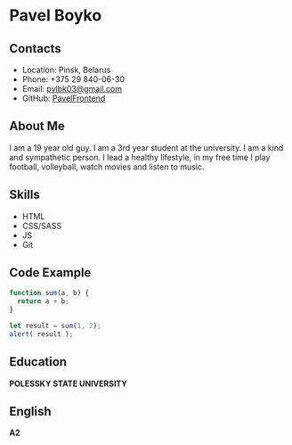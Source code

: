 # Pavel Boyko

## Contacts
* Location: Pinsk, Belarus
* Phone: +375 29 840-06-30
* Email: pvlbk03@gmail.com
* GitHub: [PavelFrontend](https://github.com/PavelFrontend)

## About Me
I am a 19 year old guy. I am a 3rd year student
at the university. I am a kind and sympathetic
person. I lead a healthy lifestyle, in my free
time I play football, volleyball, watch movies
and listen to music.

## Skills
* HTML
* CSS/SASS
* JS
* Git

## Code Example
```javascript
function sum(a, b) {
  return a + b;
}

let result = sum(1, 2);
alert( result );
```
## Education
**POLESSKY STATE UNIVERSITY**

## English
**A2**
